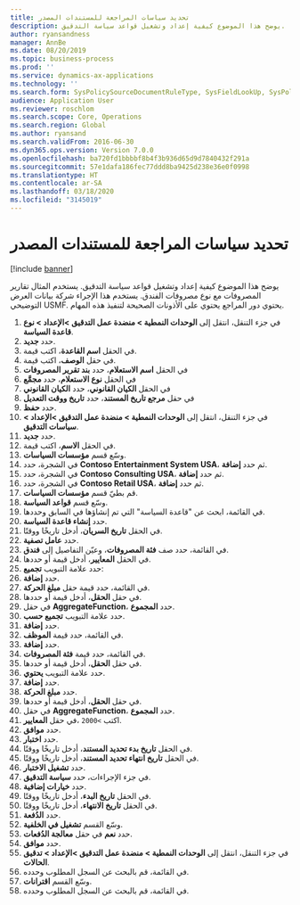 ```yaml
---
title: تحديد سياسات المراجعة للمستندات المصدر
description: يوضح هذا الموضوع كيفية إعداد وتشغيل قواعد سياسة التدقيق.
author: ryansandness
manager: AnnBe
ms.date: 08/20/2019
ms.topic: business-process
ms.prod: ''
ms.service: dynamics-ax-applications
ms.technology: ''
ms.search.form: SysPolicySourceDocumentRuleType, SysFieldLookUp, SysPolicyListPage, SysPolicy, AuditPolicyRule, SysQueryForm, SysQueryFieldLookUp, AuditPolicyDateSelection, AuditPolicyAdditionalOption, BatchJob, CaseDetail
audience: Application User
ms.reviewer: roschlom
ms.search.scope: Core, Operations
ms.search.region: Global
ms.author: ryansand
ms.search.validFrom: 2016-06-30
ms.dyn365.ops.version: Version 7.0.0
ms.openlocfilehash: ba720fd1bbbbf8b4f3b936d65d9d7840432f291a
ms.sourcegitcommit: 57e1dafa186fec77ddd8ba9425d238e36e0f0998
ms.translationtype: HT
ms.contentlocale: ar-SA
ms.lasthandoff: 03/18/2020
ms.locfileid: "3145019"
---
```

# <a name="define-audit-policies-for-source-documents"></a>تحديد سياسات المراجعة للمستندات المصدر

[!include [banner](../../includes/banner.md)]

يوضح هذا الموضوع كيفية إعداد وتشغيل قواعد سياسة التدقيق. يستخدم المثال تقارير المصروفات مع نوع مصروفات الفندق. يستخدم هذا الإجراء شركة بيانات العرض التوضيحي USMF. يحتوي دور المراجع يحتوي على الأذونات الصحيحة لتنفيذ هذه المهام.

1. في جزء التنقل، انتقل إلى **الوحدات النمطية > منضدة عمل التدقيق‬ >الإعداد > نوع قاعدة السياسة**.
2. حدد **جديد**.
3. في الحقل **اسم القاعدة**، اكتب قيمة.
4. في حقل **الوصف**، اكتب قيمة.
5. في الحقل **اسم الاستعلام**، حدد **بند تقرير المصروفات**
6. في الحقل **نوع الاستعلام**، حدد **مجمَّع‬**
7. في الحقل **الكيان القانوني**، حدد **الكيان القانوني**
8. في حقل **مرجع تاريخ المستند**، حدد **تاريخ ووقت التعديل‬**
9. حدد **حفظ**.
10. في جزء التنقل، انتقل إلى **الوحدات النمطية > منضدة عمل التدقيق‬ >الإعداد > سياسات التدقيق**.
11. حدد **جديد**.
12. في الحقل **الاسم**، اكتب قيمة.
13. وسّع قسم **مؤسسات السياسات‬**.
14. في الشجرة، حدد **Contoso Entertainment System USA**، ثم حدد **إضافة**.
15. في الشجرة، حدد **Contoso Consulting USA**، ثم حدد **إضافة**.
16. في الشجرة، حدد **Contoso Retail USA**، ثم حدد **إضافة**.
17. قم بطيّ قسم **مؤسسات السياسات‬**.
18. وسّع قسم **قواعد السياسة‬**.
19. في القائمة، ابحث عن "قاعدة السياسة" التي تم إنشاؤها في السابق وحددها.
20. حدد **إنشاء قاعدة السياسة**.
21. في الحقل **تاريخ السريان**، أدخل تاريخًا ووقتًا.
22. حدد **عامل تصفية**.
23. في القائمة، حدد صف **فئة المصروفات**، وعيّن التفاصيل إلى **فندق**.
24. في الحقل **المعايير‬**، أدخل قيمة أو حددها.
25. حدد علامة التبويب **تجميع‬**:
26. حدد **إضافة**.
27. في القائمة، حدد قيمة حقل **مبلغ الحركة**.
28. في حقل **الحقل**، أدخل قيمة أو حددها.
29. في حقل **AggregateFunction**، حدد **المجموع**.
30. حدد علامة التبويب **تجميع حسب**.
31. حدد **إضافة**.
32. في القائمة، حدد قيمة **الموظف**.
33. حدد **إضافة**.
34. في القائمة، حدد قيمة **فئة المصروفات**.
35. في حقل **الحقل**، أدخل قيمة أو حددها.
36. حدد علامة التبويب **يحتوي**.
37. حدد **إضافة**.
38. حدد **مبلغ الحركة**.
39. في حقل **الحقل**، أدخل قيمة أو حددها.
40. في حقل **AggregateFunction**، حدد **المجموع**.
41. في حقل **المعايير‏‎**، اكتب `>2000`.
42. حدد **موافق**.
43. حدد **اختبار**.
44. في الحقل **تاريخ بدء تحديد المستند‬**، أدخل تاريخًا ووقتًا.
45. في الحقل **تاريخ انتهاء تحديد المستند‬**، أدخل تاريخًا ووقتًا.
46. حدد **تشغيل الاختبار**.
47. في جزء الإجراءات، حدد **سياسة التدقيق**.
48. حدد **خيارات إضافية**.
49. في الحقل **تاريخ البدء**، أدخل تاريخًا ووقتًا.
50. في الحقل **تاريخ الانتهاء‬**، أدخل تاريخًا ووقتًا.
51. حدد **الدُفعة**.
52. وسّع القسم **تشغيل في الخلفية‬‬**.
53. حدد **نعم** في حقل **معالجة الدُفعات**.
54. حدد **موافق**.
55. في جزء التنقل، انتقل إلى **الوحدات النمطية > منضدة عمل التدقيق‬ >الإعداد > تدقيق الحالات**.
56. في القائمة، قم بالبحث عن السجل المطلوب وحدده.
57. وسّع القسم **اقترانات‬‬‬**.
58. في القائمة، قم بالبحث عن السجل المطلوب وحدده.

